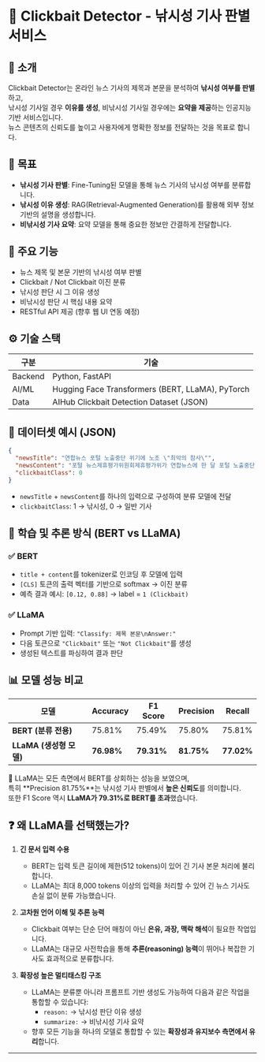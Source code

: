 
# 🎣 Clickbait Detector - 낚시성 기사 판별 서비스



## 📘 소개

Clickbait Detector는 온라인 뉴스 기사의 제목과 본문을 분석하여 **낚시성 여부를 판별**하고,  
낚시성 기사일 경우 **이유를 생성**, 비낚시성 기사일 경우에는 **요약을 제공**하는 인공지능 기반 서비스입니다.  
뉴스 콘텐츠의 신뢰도를 높이고 사용자에게 명확한 정보를 전달하는 것을 목표로 합니다.



## 🎯 목표

-  **낚시성 기사 판별**: Fine-Tuning된 모델을 통해 뉴스 기사의 낚시성 여부를 분류합니다.  
-  **낚시성 이유 생성**: RAG(Retrieval-Augmented Generation)를 활용해 외부 정보 기반의 설명을 생성합니다.  
-  **비낚시성 기사 요약**: 요약 모델을 통해 중요한 정보만 간결하게 전달합니다.


## 📌 주요 기능

- 뉴스 제목 및 본문 기반의 낚시성 여부 판별  
- Clickbait / Not Clickbait 이진 분류  
- 낚시성 판단 시 그 이유 생성  
- 비낚시성 판단 시 핵심 내용 요약  
- RESTful API 제공 (향후 웹 UI 연동 예정)



## ⚙️ 기술 스택

| 구분 | 기술 |
|------|------|
| Backend | Python, FastAPI |
| AI/ML | Hugging Face Transformers (BERT, LLaMA), PyTorch |
| Data | AIHub Clickbait Detection Dataset (JSON) |



## 🧾 데이터셋 예시 (JSON)

```json
{
  "newsTitle": "연합뉴스 포털 노출중단 위기에 노조 \"최악의 참사\"",
  "newsContent": "포털 뉴스제휴평가위원회제휴평가위가 연합뉴스에 한 달 포털 노출중단 제재 및 재평가퇴출평가에 해당하는 벌점을 의결하자 전국언론노조 연합뉴스 지부연합뉴스 노조가 입장을 냈다 (생략)",
  "clickbaitClass": 0
}
```

- `newsTitle` + `newsContent`를 하나의 입력으로 구성하여 분류 모델에 전달  
- `clickbaitClass`: 1 → 낚시성, 0 → 일반 기사


## 🔬 학습 및 추론 방식 (BERT vs LLaMA)

### ✅ BERT

- `title + content`를 tokenizer로 인코딩 후 모델에 입력  
- `[CLS]` 토큰의 출력 벡터를 기반으로 softmax → 이진 분류  
- 예측 결과 예시: `[0.12, 0.88]` → label = `1 (Clickbait)`

### ✅ LLaMA

- Prompt 기반 입력: `"Classify: 제목 본문\nAnswer:"`  
- 다음 토큰으로 `"Clickbait"` 또는 `"Not Clickbait"`를 생성  
- 생성된 텍스트를 파싱하여 결과 판단


## 📊 모델 성능 비교

| 모델 | Accuracy | F1 Score | Precision | Recall |
|------|----------|----------|-----------|--------|
| **BERT (분류 전용)** | 75.81% | 75.49% | 75.80% | 75.81% |
| **LLaMA (생성형 모델)** | **76.98%** | **79.31%** | **81.75%** | **77.02%** |

📌 LLaMA는 모든 측면에서 BERT를 상회하는 성능을 보였으며,  
특히 **Precision 81.75%**는 낚시성 기사 판별에서 **높은 신뢰도**를 의미합니다.  
또한 F1 Score 역시 **LLaMA가 79.31%로 BERT를 초과**했습니다.



## ❓ 왜 LLaMA를 선택했는가?

1. **긴 문서 입력 수용**  
   - BERT는 입력 토큰 길이에 제한(512 tokens)이 있어 긴 기사 본문 처리에 불리합니다.  
   - LLaMA는 최대 8,000 tokens 이상의 입력을 처리할 수 있어 긴 뉴스 기사도 손실 없이 분류 가능했습니다.

2. **고차원 언어 이해 및 추론 능력**  
   - Clickbait 여부는 단순 단어 매칭이 아닌 **은유, 과장, 맥락 해석**이 필요한 작업입니다.  
   - LLaMA는 대규모 사전학습을 통해 **추론(reasoning) 능력**이 뛰어나 복잡한 기사도 효과적으로 분류합니다.

3. **확장성 높은 멀티태스킹 구조**  
   - LLaMA는 분류뿐 아니라 프롬프트 기반 생성도 가능하여 다음과 같은 작업을 통합할 수 있습니다:
     - `reason:` → 낚시성 판단 이유 생성  
     - `summarize:` → 비낚시성 기사 요약  
   - 향후 모든 기능을 하나의 모델로 통합할 수 있는 **확장성과 유지보수 측면에서 유리**합니다.

---
